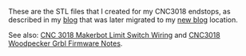 
These are the STL files that I created for my CNC3018 endstops, as described in my [blog](https://gojimmypi.blogspot.com/2020/10/cnc-3018-limit-switch-end-stop-mounts.html)
that was later migrated to my [new blog](https://gojimmypi.github.io/cnc-3018-limit-switch-end-stop-mounts/) location.

See also: [CNC 3018 Makerbot Limit Switch Wiring](https://gojimmypi.github.io/cnc-3018-makerbot-limit-switch-wiring/)
and [CNC3018 Woodpecker Grbl Firmware Notes](https://gojimmypi.github.io/cnc3018-woodpecker-grbl-firmware-notes/).
